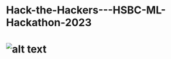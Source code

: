 # Hack-the-Hackers---HSBC-ML-Hackathon-2023
# ![alt text](https://https://github.com/abhitiwari22/Hack-the-Hackers---HSBC-ML-Hackathon-2023/blob/main/prob_statement.png)
